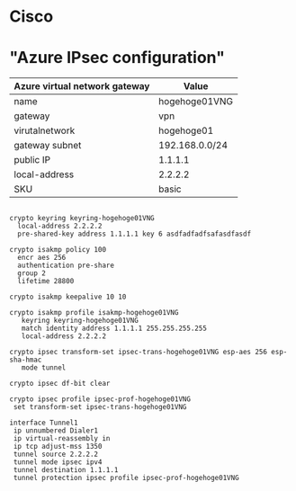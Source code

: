 # Cisco
# "Azure IPsec configuration"

|Azure virtual network gateway| Value|
|-----------------------------|------|
|name|hogehoge01VNG|
|gateway|vpn|
|virutalnetwork|hogehoge01|
|gateway subnet|192.168.0.0/24|
|public IP|1.1.1.1|
|local-address|2.2.2.2|
|SKU|basic|

```

crypto keyring keyring-hogehoge01VNG
  local-address 2.2.2.2
  pre-shared-key address 1.1.1.1 key 6 asdfadfadfsafasdfasdf

crypto isakmp policy 100
  encr aes 256
  authentication pre-share
  group 2
  lifetime 28800
  
crypto isakmp keepalive 10 10

crypto isakmp profile isakmp-hogehoge01VNG
   keyring keyring-hogehoge01VNG
   match identity address 1.1.1.1 255.255.255.255
   local-address 2.2.2.2
 
crypto ipsec transform-set ipsec-trans-hogehoge01VNG esp-aes 256 esp-sha-hmac
   mode tunnel

crypto ipsec df-bit clear

crypto ipsec profile ipsec-prof-hogehoge01VNG
 set transform-set ipsec-trans-hogehoge01VNG
 
interface Tunnel1
 ip unnumbered Dialer1
 ip virtual-reassembly in
 ip tcp adjust-mss 1350
 tunnel source 2.2.2.2
 tunnel mode ipsec ipv4
 tunnel destination 1.1.1.1
 tunnel protection ipsec profile ipsec-prof-hogehoge01VNG
 
```

